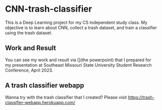 # CNN-trash-classifier
This is a Deep Learning project for my CS independent study class. My objective is to learn about CNN, collect a trash dataset, and train a classifier using the trash dataset.

## Work and Result
You can see my work and result via [](the powerpoint) that I prepared for my presentation at Southeast Missouri State University Student Research Conference, April 2023.

## A trash classifier webapp
Wanna try with the trash classifier that I created?
Please visit https://trash-classifier-webapp.herokuapp.com/ 
